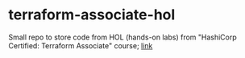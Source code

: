 # terraform-associate-hol
Small repo to store code from HOL (hands-on labs) from "HashiCorp Certified: Terraform Associate" course; [link](https://github.com/btkrausen/hashicorp/tree/master/terraform/Hands-On%20Labs)
